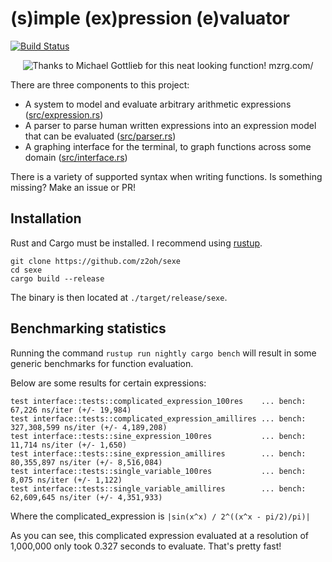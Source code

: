 # (s)imple (ex)pression (e)valuator

[![Build Status](https://travis-ci.org/z2oh/sexe.svg?branch=master)](https://travis-ci.org/z2oh/sexe)

<center>
    <img src="demo.png" alt="Thanks to Michael Gottlieb for this neat looking function! mzrg.com/">
</center>

There are three components to this project:

- A system to model and evaluate arbitrary arithmetic expressions ([src/expression.rs](src/expression.rs))
- A parser to parse human written expressions into an expression model that can be evaluated ([src/parser.rs](src/parser.rs))
- A graphing interface for the terminal, to graph functions across some domain ([src/interface.rs](src/interface.rs))

There is a variety of supported syntax when writing functions. Is something missing? Make an issue or PR!

## Installation

Rust and Cargo must be installed. I recommend using [rustup](https://rustup.rs/).

```
git clone https://github.com/z2oh/sexe
cd sexe
cargo build --release
```

The binary is then located at `./target/release/sexe`.

## Benchmarking statistics

Running the command `rustup run nightly cargo bench` will result in some generic benchmarks for function evaluation.

Below are some results for certain expressions:

```
test interface::tests::complicated_expression_100res    ... bench:      67,226 ns/iter (+/- 19,984)
test interface::tests::complicated_expression_amillires ... bench: 327,308,599 ns/iter (+/- 4,189,208)
test interface::tests::sine_expression_100res           ... bench:      11,714 ns/iter (+/- 1,650)
test interface::tests::sine_expression_amillires        ... bench:  80,355,897 ns/iter (+/- 8,516,084)
test interface::tests::single_variable_100res           ... bench:       8,075 ns/iter (+/- 1,122)
test interface::tests::single_variable_amillires        ... bench:  62,609,645 ns/iter (+/- 4,351,933)
```

Where the complicated_expression is `|sin(x^x) / 2^((x^x - pi/2)/pi)|`

As you can see, this complicated expression evaluated at a resolution of 1,000,000 only took 0.327 seconds to evaluate. That's pretty fast!
